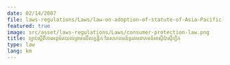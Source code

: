 ```yaml
---
date: 02/14/2007
file: laws-regulations/Laws/law-on-adoption-of-statute-of-Asia-Pacific-Telecommunity.pdf
featured: true
image: src/asset/laws-regulations/Laws/consumer-protection-law.png
title: ច្បាប់ស្តីពីការអនុម័ត​យល់ព្រមលើលក្ខន្តិកៈនៃ​សហគមន៍ទូរគមនាគមន៍​អាស៊ីប៉ាស៊ីហ្វិក
type: law
lang: km
---
```

